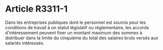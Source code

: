 # Article R3311-1

  
Dans les entreprises publiques dont le personnel est soumis pour les conditions de travail à un statut législatif ou réglementaire, les accords d'intéressement peuvent fixer un montant maximum des sommes à distribuer dans la limite du cinquième du total des salaires bruts versés aux salariés intéressés.